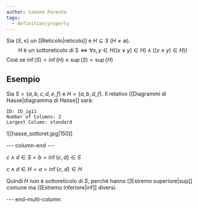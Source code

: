 ```yaml
---
author: Simone Parente
tags:
  - definition/property
---
```


Sia $(S, \leq)$ un [[Reticolo|reticolo]] e $H \subseteq S$ $(H \neq \emptyset)$.
$$H \text{ è un sottoreticolo di S} \iff \forall x,y \in H((x \lor y) \in H) \land ((x \land y) \in H))$$
Cioè se $\inf(S) = \inf(H) \land \sup(S)=\sup(H)$

## Esempio
Sia $S=\{a,b,c,d,e,f\}$ e $H=\{a,b,d,f\}$.
Il relativo [[Diagrammi di Hasse|diagramma di Hasse]] sarà:

```start-multi-column
ID: ID_ig11
Number of Columns: 2
Largest Column: standard
```

![[hasse_sottoret.jpg|150]]

--- column-end ---

$c \land d \in S = b = \inf\{c,d\} \in S$

$c \land d \in H = a = \inf\{c,d\} \in H$

Quindi $H$ non è sottoreticolo di $S$, perché hanno [[Estremo superiore|sup]] comune ma [[Estremo inferiore|inf]] diversi.

--- end-multi-column

